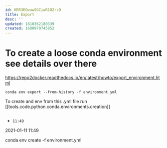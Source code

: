 ```yaml
---
id: KRR3EGwuwSGCiwR1O2rcD
title: Export
desc: ''
updated: 1610362180339
created: 1600970745852
---
```

# To create a loose conda environment see details over there

<https://repo2docker.readthedocs.io/en/latest/howto/export_environment.html>

`conda env export --from-history -f environment.yml`

To create and env from this .yml file run [[tools.code.python.conda.environments.creation]]



```bash
```

- `11:49` 

2021-01-11 11:49




conda env create -f environment.yml